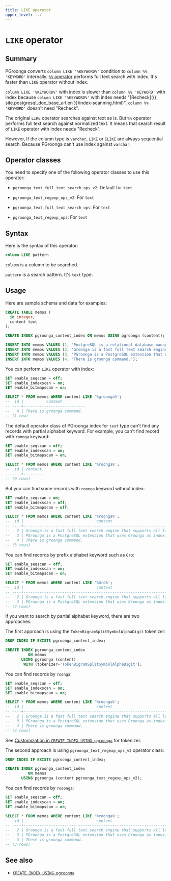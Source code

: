 ```yaml
---
title: LIKE operator
upper_level: ../
---
```


# `LIKE` operator

## Summary

PGroonga converts `column LIKE '%KEYWORD%'` condition to `column %% 'KEYWORD'` internally. [`%%` operator](match.html) performs full text search with index. It's faster than `LIKE` operator without index.

`column LIKE '%KEYWORD%'` with index is slower than `column %% 'KEYWORD'` with index because `column LIKE '%KEYWORD%'` with index needs "[Recheck]({{ site.postgresql_doc_base_url.en }}/index-scanning.html)". `column %% 'KEYWORD'` doesn't need "Recheck".

The original `LIKE` operator searches against text as is. But `%%` operator performs full text search against normalized text. It means that search result of `LIKE` operator with index needs "Recheck".

However, If the column type is `varchar`, `LIKE` or `ILIKE` are always sequential search. Because PGroonga can't use index against `varchar`.

## Operator classes

You need to specify one of the following operator classes to use this operator:

  * `pgroonga_text_full_text_search_ops_v2`: Default for `text`

  * `pgroonga_text_regexp_ops_v2`: For `text`

  * `pgroonga_text_full_text_search_ops`: For `text`

  * `pgroonga_text_regexp_ops`: For `text`

## Syntax

Here is the syntax of this operator:

```sql
column LIKE pattern
```

`column` is a column to be searched.

`pattern` is a search pattern. It's `text` type.

## Usage

Here are sample schema and data for examples:

```sql
CREATE TABLE memos (
  id integer,
  content text
);

CREATE INDEX pgroonga_content_index ON memos USING pgroonga (content);
```

```sql
INSERT INTO memos VALUES (1, 'PostgreSQL is a relational database management system.');
INSERT INTO memos VALUES (2, 'Groonga is a fast full text search engine that supports all languages.');
INSERT INTO memos VALUES (3, 'PGroonga is a PostgreSQL extension that uses Groonga as index.');
INSERT INTO memos VALUES (4, 'There is groonga command.');
```

You can perform `LIKE` operator with index:

```sql
SET enable_seqscan = off;
SET enable_indexscan = on;
SET enable_bitmapscan = on;

SELECT * FROM memos WHERE content LIKE '%groonga%';
--  id |          content          
-- ----+---------------------------
--   4 | There is groonga command.
-- (1 row)
```

The default operator class of PGroonga index for `text` type can't find any records with partial alphabet keyword. For example, you can't find record with `roonga` keyword:

```sql
SET enable_seqscan = off;
SET enable_indexscan = on;
SET enable_bitmapscan = on;

SELECT * FROM memos WHERE content LIKE '%roonga%';
--  id | content 
-- ----+---------
-- (0 rows)
```

But you can find some records with `roonga` keyword without index:

```sql
SET enable_seqscan = on;
SET enable_indexscan = off;
SET enable_bitmapscan = off;

SELECT * FROM memos WHERE content LIKE '%roonga%';
--  id |                                content                                 
-- ----+------------------------------------------------------------------------
--   2 | Groonga is a fast full text search engine that supports all languages.
--   3 | PGroonga is a PostgreSQL extension that uses Groonga as index.
--   4 | There is groonga command.
-- (3 rows)
```

You can find records by prefix alphabet keyword such as `Gro`:

```sql
SET enable_seqscan = off;
SET enable_indexscan = on;
SET enable_bitmapscan = on;

SELECT * FROM memos WHERE content LIKE '%Gro%';
--  id |                                content                                 
-- ----+------------------------------------------------------------------------
--   2 | Groonga is a fast full text search engine that supports all languages.
--   3 | PGroonga is a PostgreSQL extension that uses Groonga as index.
-- (2 rows)
```

If you want to search by partial alphabet keyword, there are two approaches.

The first approach is using the `TokenBigramSplitSymbolAlphaDigit` tokenizer:

```sql
DROP INDEX IF EXISTS pgroonga_content_index;

CREATE INDEX pgroonga_content_index
          ON memos
       USING pgroonga (content)
        WITH (tokenizer='TokenBigramSplitSymbolAlphaDigit');
```

You can find records by `roonga`:

```sql
SET enable_seqscan = off;
SET enable_indexscan = on;
SET enable_bitmapscan = on;

SELECT * FROM memos WHERE content LIKE '%roonga%';
--  id |                                content                                 
-- ----+------------------------------------------------------------------------
--   2 | Groonga is a fast full text search engine that supports all languages.
--   3 | PGroonga is a PostgreSQL extension that uses Groonga as index.
--   4 | There is groonga command.
-- (3 rows)
```

See [Customization in `CREATE INDEX USING pgroonga`](../create-index-using-pgroonga.html#customization) for tokenizer.

The second approach is using `pgroonga_text_regexp_ops_v2` operator class:

```sql
DROP INDEX IF EXISTS pgroonga_content_index;

CREATE INDEX pgroonga_content_index
          ON memos
       USING pgroonga (content pgroonga_text_regexp_ops_v2);
```

You can find records by `rooonga`:

```sql
SET enable_seqscan = off;
SET enable_indexscan = on;
SET enable_bitmapscan = on;

SELECT * FROM memos WHERE content LIKE '%roonga%';
--  id |                                content                                 
-- ----+------------------------------------------------------------------------
--   2 | Groonga is a fast full text search engine that supports all languages.
--   3 | PGroonga is a PostgreSQL extension that uses Groonga as index.
--   4 | There is groonga command.
-- (3 rows)
```

## See also

  * [`CREATE INDEX USING pgroonga`](../create-index-using-pgroonga.html)

